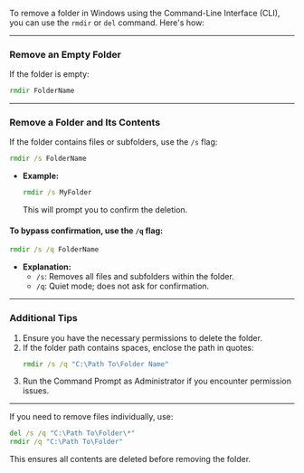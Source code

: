 To remove a folder in Windows using the Command-Line Interface (CLI), you can use the `rmdir` or `del` command. Here's how:

---

### Remove an Empty Folder
If the folder is empty:
```cmd
rmdir FolderName
```

---

### Remove a Folder and Its Contents
If the folder contains files or subfolders, use the `/s` flag:
```cmd
rmdir /s FolderName
```

- **Example:**
  ```cmd
  rmdir /s MyFolder
  ```
  This will prompt you to confirm the deletion.

#### To bypass confirmation, use the `/q` flag:
```cmd
rmdir /s /q FolderName
```

- **Explanation:**
  - `/s`: Removes all files and subfolders within the folder.
  - `/q`: Quiet mode; does not ask for confirmation.

---

### Additional Tips
1. Ensure you have the necessary permissions to delete the folder.
2. If the folder path contains spaces, enclose the path in quotes:
   ```cmd
   rmdir /s /q "C:\Path To\Folder Name"
   ```
3. Run the Command Prompt as Administrator if you encounter permission issues.

---

If you need to remove files individually, use:
```cmd
del /s /q "C:\Path To\Folder\*"
rmdir /q "C:\Path To\Folder"
```

This ensures all contents are deleted before removing the folder.
